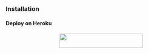 ##
### Installation
#### Deploy on Heroku
<p align="center"><a href="https://heroku.com/deploy?template=https://github.com/Yongkruu/aksa-fsub4"> <img src="https://img.shields.io/badge/Deploy%20To%20Heroku-blue?style=for-the-badge&logo=heroku" width="220" height="38.45"/></a></p>
